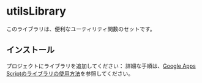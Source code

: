 # utilsLibrary
このライブラリは、便利なユーティリティ関数のセットです。

## インストール
プロジェクトにライブラリを追加してください：
詳細な手順は、[Google Apps Scriptのライブラリの使用方法](https://developers.google.com/apps-script/guides/libraries)を参照してください。
